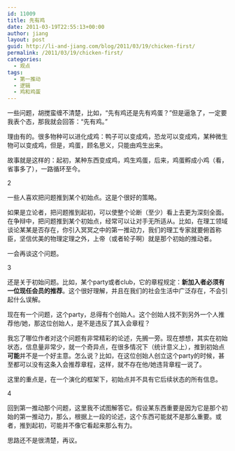 ```yaml
---
id: 11009
title: 先有鸡
date: 2011-03-19T22:55:13+00:00
author: jiang
layout: post
guid: http://li-and-jiang.com/blog/2011/03/19/chicken-first/
permalink: /2011/03/19/chicken-first/
categories:
  - 观点
tags:
  - 第一推动
  - 逻辑
  - 鸡和鸡蛋
---
```

一些问题，胡搅蛮缠不清楚，比如，“先有鸡还是先有鸡蛋？”但是逼急了，一定要我表个态，那我就会回答：“先有鸡。”

理由有的。很多物种可以进化成鸡：鸭子可以变成鸡，恐龙可以变成鸡，某种微生物可以变成鸡，但是，鸡蛋，顾名思义，只能由鸡生出来。

故事就是这样的：起初，某种东西变成鸡，鸡生鸡蛋，后来，鸡蛋孵成小鸡（看，省事多了），一路循环至今。

2

一些人喜欢把问题推到某个初始点。这是个很好的策略。

如果是立论者，把问题推到起初，可以使整个论断（至少）看上去更为深刻全面。在争辩中，把问题推到某个初始点，经常可以让对手无所适从。比如，在理工领域谈论某某是否存在，你引入冥冥之中的第一推动力，我们的理工专家就要俯首称臣，坚信优美的物理定理之外，上帝（或者轮子啊）就是那个初始的推动者。

一会再谈这个问题。

3

还是关于初始问题。比如，某个party或者club，它的章程规定：**新加入者必须有一位现任会员的推荐**。这个很好理解，并且在我们的社会生活中广泛存在，不会引起什么误解。

现在有一个问题，这个party，总得有个创始人。这个创始人找不到另外一个人推荐他/她，那这位创始人，是不是违反了其入会章程？

我忘了哪位作者对这个问题有非常精彩的论述，先搁一旁。现在想想，其实在初始状态，信息量非常少，就一个奇异点，在很多情况下（统计意义上），推到初始点**可能**并不是一个好主意。怎么说？比如，在这位创始人创立这个party的时候，甚至都可以没有这条入会推荐章程，这样，就不存在他/她违背章程一说了。

这里的重点是，在一个演化的框架下，初始点并不具有它后续状态的所有信息。

4

回到第一推动那个问题，这里我不试图解答它。假设某东西重要是因为它是那个初始的第一推动力，那么，根据上一段的论述，这个东西可能就不是那么重要。或者，推到起初，可能并不像它看起来那么有力。

思路还不是很清楚，再议。